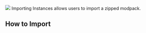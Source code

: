 ![](http://i.imgur.com/5I3Xs0U.png)
Importing Instances allows users to import a zipped modpack.

## How to Import
